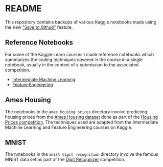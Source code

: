 # README

This repository contains backups of various Kaggle notebooks made using the new ["Save to Github"](https://www.kaggle.com/discussions/product-feedback/295170) feature.

## Reference Notebooks

For some of the Kaggle Learn courses I made reference notebooks which summarizes the coding techniques covered in the course in a single notebook, usually in the context of a submission to the associated competition.

* [Intermediate Machine Learning](https://www.kaggle.com/rsizem2/kaggle-learn-reference-intermediate-ml)
* [Feature Engineering](https://www.kaggle.com/rsizem2/kaggle-learn-reference-feature-engineering)

## Ames Housing

The notebooks in the `ames housing prices` directory involve predicting housing prices from the [Ames Housing dataset](http://www.amstat.org/publications/jse/v19n3/decock.pdf) done as part of the [Housing Prices competition](https://www.kaggle.com/c/home-data-for-ml-course/overview). The techniques used are adapted from the Intermediate Machine Learning and Feature Engineering courses on Kaggle.

## MNIST

The notebooks in the `mnist digit recognition` directory involve the famous MNIST data set as part of the [Digit Recognizer](https://www.kaggle.com/c/digit-recognizer) competition.
